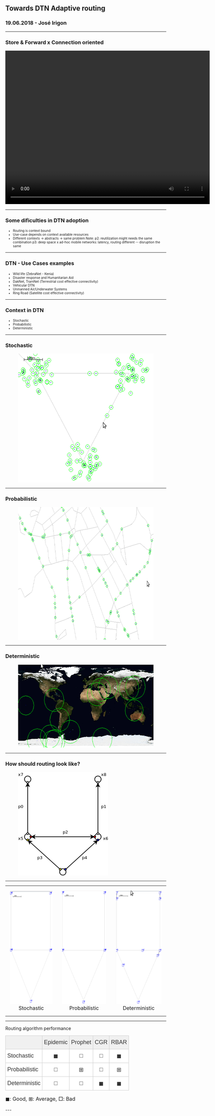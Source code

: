 <style type='text/css'>
figcaption {
  font-size: 50%;
}
.paragraph1 {
  font-size: 18px;
}
.paragraph2 {
  font-size: 13px;
}
.paragraph3 {
  font-size: 10px;
}
.tg  {border-collapse:collapse;border-spacing:0;border-color:#ccc;}
.tg td{font-family:Arial, sans-serif;font-size:18px;padding:10px 5px;border-style:solid;border-width:1px;overflow:hidden;word-break:normal;border-color:#ccc;color:#333;background-color:#fff;}
.tg th{font-family:Arial, sans-serif;font-size:18px;font-weight:normal;padding:10px 5px;border-style:solid;border-width:1px;overflow:hidden;word-break:normal;border-color:#ccc;color:#333;background-color:#f0f0f0;}
.tg .tg-baqh{text-align:center;vertical-align:top}
.tg .tg-yw4l{vertical-align:top}

li {
  font-size: 10px !important;
}

</style>

## Towards DTN Adaptive routing

### 19.06.2018 - José Irigon

---

### Store & Forward x Connection oriented 

<video width="640" height="480" controls>
  <source src="https://raw.githubusercontent.com/irigon/ASiCS_presentation/master/videos/dtn.mp4" type="video/mp4">
Your browser does not support the video tag.
</video>

---

### Some dificulties in DTN adoption

 - Routing is context bound
 - Use-case depends on context available resources
 - Different contexts &#8594; abstracts &#8594; same problem 
Note: 
p2: reutilization might needs the same combination
p3: deep space x ad-hoc mobile networks: latency, routing different -- disruption the same

---

### DTN - Use Cases examples

- Wild life (ZebraNet - Kenia)</paragraph1>
- Disaster response and Humanitarian Aid
- DakNet, TramNet (Terrestrial cost effective connectivity)
- Vehicular DTN
- Unmanned Air/Underwater Systems
- Ring Road (Satellite cost effective connectivity)

---

### Context in DTN

- Stochastic
- Probabilistic
- Deterministic

---

### Stochastic 

<figure>
<img src="https://raw.githubusercontent.com/irigon/ASiCS_presentation/master/figures/3-shows.gif" alt= "3 room party" width="464" height="403">
</figure>

---

### Probabilistic 

<figure>
<img src="https://raw.githubusercontent.com/irigon/ASiCS_presentation/master/figures/shortestpath.gif" alt= "cars" width="624" height="415">
</figure>


---

### Deterministic 

<figure>
<img src="https://raw.githubusercontent.com/irigon/ASiCS_presentation/master/figures/worldMap-deterministicMove.gif" alt= "satelites" width="504" height="259">
</figure>

---


### How should routing look like?

<figure>
<img src="https://raw.githubusercontent.com/irigon/ASiCS_presentation/master/figures/Scenario-simple.png" alt= "simple" width="281" height="323">
</figure>

---

<div id="image-table">
<table>
<tr>
<td style="padding:15px">
<img src="https://raw.githubusercontent.com/irigon/ASiCS_presentation/master/figures/Stochastic.gif" alt= "Stochastic" width="190" height="354">
<figcaption style="font-size: medium; text-align: center;">Stochastic</figcaption>
</td>
<td style="padding:15px">
<img src="https://raw.githubusercontent.com/irigon/ASiCS_presentation/master/figures/Probabilistic.gif" alt= "Probabilistic" width="190" height="354">

<figcaption style="font-size: medium; text-align: center;">Probabilistic</figcaption>
</td>
<td style="padding:15px">
<img src="https://raw.githubusercontent.com/irigon/ASiCS_presentation/master/figures/Deterministic.gif" alt= "Deterministic" width="190" height="354">
<figcaption style="font-size: medium; text-align: center;">Deterministic</figcaption>
</td>
</tr>
</table>
</div>

---

Routing algorithm performance

<table class="tg">
<tr>
<th class="tg-yw4l"></th>
<th class="tg-yw4l">Epidemic</th>
<th class="tg-yw4l">Prophet</th>
<th class="tg-yw4l">CGR</th>
<th class="tg-yw4l">RBAR</th>
</tr>
<tr>
<td class="tg-yw4l">Stochastic</td>
<td class="tg-baqh">&#9724;</td>
<td class="tg-baqh">&#9633;</td>
<td class="tg-baqh">&#9633;</td>
<td class="tg-baqh">&#9724;</td>
</tr>
<tr>
<td class="tg-yw4l">Probabilistic</td>
<td class="tg-baqh">&#9633;</td>
<td class="tg-baqh">&#8862;</td>
<td class="tg-baqh">&#9633;</td>
<td class="tg-baqh">&#8862;</td>
</tr>
<tr style="border-bottom: 1px solid #ccc">
<td class="tg-yw4l">Deterministic</td>
<td class="tg-baqh">&#9633;</td>
<td class="tg-baqh">&#9633;</td>
<td class="tg-baqh">&#9724;</td>
<td class="tg-baqh">&#9724;</td>
</tr>
</table>
<p style="font-size: 16px">&#9724;</span>: Good, &#8862;: Average, &#9633;: Bad </p>
---


